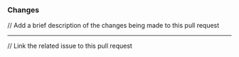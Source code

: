 ### Changes

// Add a brief description of the changes being made to this pull request

---

// Link the related issue to this pull request
